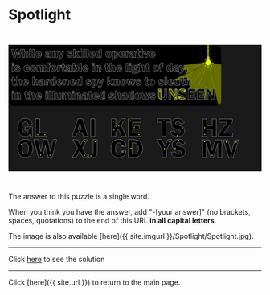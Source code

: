 # Spotlight

<img src="/images/Spotlight/Spotlight.jpg" alt="Spotlight" style="width:100%;height:300px;object-fit:contain;">

The answer to this puzzle is a single word.

When you think you have the answer, add "-[your answer]" (no brackets, spaces, quotations) to the end of this URL **in all capital letters**.

The image is also available [here]({{ site.imgurl }}/Spotlight/Spotlight.jpg).

-----

Click [here](Spotlight-SNOOP) to see the solution

-----

Click [here]({{ site.url }}) to return to the main page.
